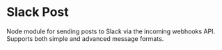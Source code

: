 # Slack Post
Node module for sending posts to Slack via the incoming webhooks API. Supports both simple and advanced message formats.
